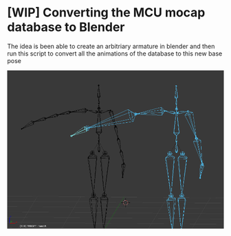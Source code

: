# [WIP] Converting the MCU mocap database to Blender

The idea is been able to create an arbitriary armature in blender and then run this script to convert all the animations of the database to this new base pose

![Armature simplyfing](img/Screenshot_2018-02-05_11-50-57.png)